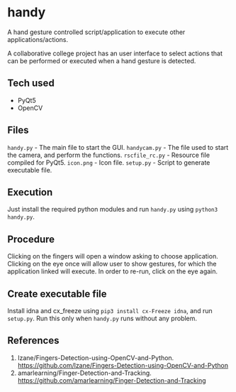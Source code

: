 # handy
A hand gesture controlled script/application to execute other applications/actions.

A collaborative college project has an user interface to select actions that can be performed or executed when a hand gesture is detected.

## Tech used
- PyQt5
- OpenCV

## Files
`handy.py` - The main file to start the GUI.
`handycam.py` - The file used to start the camera, and perform the functions.
`rscfile_rc.py` - Resource file compiled for PyQt5.
`icon.png` - Icon file.
`setup.py` - Script to generate executable file.

## Execution 
Just install the required python modules and run `handy.py` using `python3 handy.py`.

## Procedure
Clicking on the fingers will open a window asking to choose application.
Clicking on the eye once will allow user to show gestures, for which the application linked will execute. In order to re-run, click on the eye again.

## Create executable file
Install 	idna and cx_freeze using `pip3 install cx-Freeze idna`, and run `setup.py`.
Run this only when `handy.py` runs without any problem.

## References
1. lzane/Fingers-Detection-using-OpenCV-and-Python. https://github.com/lzane/Fingers-Detection-using-OpenCV-and-Python
2. amarlearning/Finger-Detection-and-Tracking. https://github.com/amarlearning/Finger-Detection-and-Tracking
